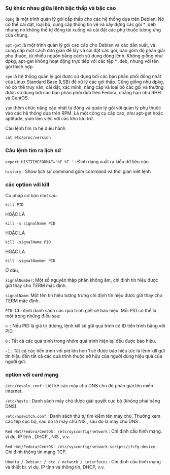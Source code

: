 ### Sự khác nhau giữa lệnh bậc thấp và bậc cao
`dpkg` là một trình quản lý gói cấp thấp cho các hệ thống dựa trên Debian. Nó có thể cài đặt, loại bỏ, cung cấp thông tin về và xây dựng các gói * .deb nhưng nó không thể tự động tải xuống và cài đặt các phụ thuộc tương ứng của chúng.

`apt-get` là một trình quản lý gói cao cấp cho Debian và các dẫn xuất, và cung cấp một cách đơn giản để lấy và cài đặt các gói, bao gồm độ phân giải phụ thuộc, từ nhiều nguồn bằng cách sử dụng dòng lệnh. Không giống như dpkg, apt-get không hoạt động trực tiếp với các tệp * .deb, nhưng với tên gói thích hợp

`rpm` là hệ thống quản lý gói được sử dụng bởi các bản phân phối đồng nhất của Linux Standard Base (LSB) để xử lý các gói thấp. Cũng giống như dpkg, nó có thể truy vấn, cài đặt, xác minh, nâng cấp và loại bỏ các gói và thường được sử dụng bởi các bản phân phối dựa trên Fedora, chẳng hạn như RHEL và CentOS.

`yum` thêm chức năng cập nhật tự động và quản lý gói với quản lý phụ thuộc vào các hệ thống dựa trên RPM. Là một công cụ cấp cao, như apt-get hoặc aptitude, yum làm việc với các kho lưu trữ.

Câu lệnh tìm ra hệ điều hành

`cat etc/proc/version`

### Câu lệnh tìm ra lịch sử


`export HISTTIMEFORMAT='%F %T '` : Định dạng xuất ra kiểu dữ liệu nào

`history` : Show lịch sử command gồm command và thời gian viết lệnh

### các option với kill
Cú pháp cơ bản như sau:

`kill PID`

HOẶC LÀ

`kill -s signalName PID`

HOẶC LÀ

`kill -signalName PID`

HOẶC LÀ

`kill -signalNumber PID`

Ở đâu,

`signalNumber`: Một số nguyên thập phân không âm, chỉ định tín hiệu được gửi thay cho TERM mặc định.

`signalName`: Một tên tín hiệu tượng trưng chỉ định tín hiệu được gửi thay cho TERM mặc định.

`PID`: Chỉ định danh sách các quá trình giết sẽ báo hiệu. Mỗi PID có thể là một trong những điều sau:

`n `: Nếu PID là giá trị dương, lệnh kill sẽ gửi quá trình có ID tiến trình bằng với PID.

`0` : Tất cả các quá trình trong nhóm quá trình hiện tại đều được báo hiệu.

`-1` : Tất cả các tiến trình với pid lớn hơn 1 sẽ được báo hiệu tức là lệnh kill gửi tín hiệu đến tất cả các quá trình thuộc sở hữu của người dùng hiệu quả của người gửi.


### option với card mạng

`/etc/resolv.conf` : Liệt kê các máy chủ DNS cho độ phân giải tên miền internet.

`/etc/hosts` : Danh sách máy chủ được giải quyết cục bộ (không phải bằng DNS). 

`/etc/nsswitch.conf` : Danh sách thứ tự tìm kiếm tên máy chủ. Thường xem các tệp cục bộ, sau đó là máy chủ NIS , sau đó là máy chủ DNS . 

`Red Hat/Fedora/CentOS: /etc/sysconfig/network` : Chỉ định cấu hình mạng. ví dụ. IP tĩnh , DHCP , NIS , v.v.

`Red Hat/Fedora/CentOS: /etc/sysconfig/network-scripts/ifcfg-device` : Chỉ định thông tin mạng TCP.

`Ubuntu / Debian: / etc / network / interfaces` : Chỉ định cấu hình mạng và thiết bị. ví dụ. IP tĩnh và thông tin, DHCP, v.v.
